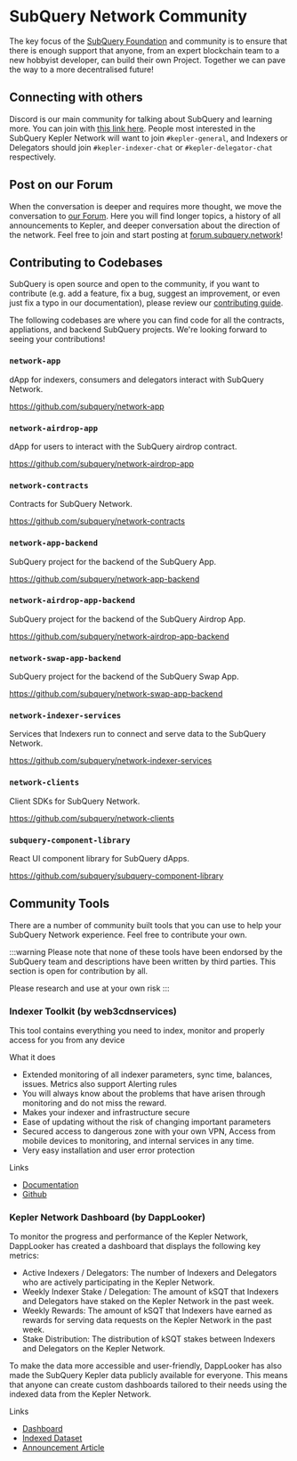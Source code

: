 # SubQuery Network Community

The key focus of the [SubQuery Foundation](./foundation.md) and community is to ensure that there is enough support that anyone, from an expert blockchain team to a new hobbyist developer, can build their own Project. Together we can pave the way to a more decentralised future!

## Connecting with others

Discord is our main community for talking about SubQuery and learning more. You can join with [this link here](https://discord.com/invite/subquery). People most interested in the SubQuery Kepler Network will want to join `#kepler-general`, and Indexers or Delegators should join `#kepler-indexer-chat` or `#kepler-delegator-chat` respectively.

## Post on our Forum

When the conversation is deeper and requires more thought, we move the conversation to [our Forum](https://forum.subquery.network/). Here you will find longer topics, a history of all announcements to Kepler, and deeper conversation about the direction of the network. Feel free to join and start posting at [forum.subquery.network](https://forum.subquery.network/)!

## Contributing to Codebases

SubQuery is open source and open to the community, if you want to contribute (e.g. add a feature, fix a bug, suggest an improvement, or even just fix a typo in our documentation), please review our [contributing guide](../miscellaneous/contributing.md).

The following codebases are where you can find code for all the contracts, appliations, and backend SubQuery projects. We're looking forward to seeing your contributions!

### `network-app`

dApp for indexers, consumers and delegators interact with SubQuery Network.

<https://github.com/subquery/network-app>

### `network-airdrop-app`

dApp for users to interact with the SubQuery airdrop contract.

<https://github.com/subquery/network-airdrop-app>

### `network-contracts`

Contracts for SubQuery Network.

<https://github.com/subquery/network-contracts>

### `network-app-backend`

SubQuery project for the backend of the SubQuery App.

<https://github.com/subquery/network-app-backend>

### `network-airdrop-app-backend`

SubQuery project for the backend of the SubQuery Airdrop App.

<https://github.com/subquery/network-airdrop-app-backend>

### `network-swap-app-backend`

SubQuery project for the backend of the SubQuery Swap App.

<https://github.com/subquery/network-swap-app-backend>

### `network-indexer-services`

Services that Indexers run to connect and serve data to the SubQuery Network.

<https://github.com/subquery/network-indexer-services>

### `network-clients`

Client SDKs for SubQuery Network.

<https://github.com/subquery/network-clients>

### `subquery-component-library`

React UI component library for SubQuery dApps.

<https://github.com/subquery/subquery-component-library>

## Community Tools

There are a number of community built tools that you can use to help your SubQuery Network experience. Feel free to contribute your own.

:::warning
Please note that none of these tools have been endorsed by the SubQuery team and descriptions have been written by third parties. This section is open for contribution by all.

Please research and use at your own risk
:::

### Indexer Toolkit (by web3cdnservices)

This tool contains everything you need to index, monitor and properly access for you from any device

What it does

- Extended monitoring of all indexer parameters, sync time, balances, issues. Metrics also support Alerting rules
- You will always know about the problems that have arisen through monitoring and do not miss the reward.
- Makes your indexer and infrastructure secure
- Ease of updating without the risk of changing important parameters
- Secured access to dangerous zone with your own VPN, Access from mobile devices to monitoring, and internal services in any time.
- Very easy installation and user error protection

Links

- [Documentation](https://forum.subquery.network/t/indexer-toolkit/484)
- [Github](https://github.com/web3cdnservices/subquery-indexer-toolkit)

### Kepler Network Dashboard (by DappLooker)

To monitor the progress and performance of the Kepler Network, DappLooker has created a dashboard that displays the following key metrics:

- Active Indexers / Delegators: The number of Indexers and Delegators who are actively participating in the Kepler Network.
- Weekly Indexer Stake / Delegation: The amount of kSQT that Indexers and Delegators have staked on the Kepler Network in the past week.
- Weekly Rewards: The amount of kSQT that Indexers have earned as rewards for serving data requests on the Kepler Network in the past week.
- Stake Distribution: The distribution of kSQT stakes between Indexers and Delegators on the Kepler Network.

To make the data more accessible and user-friendly, DappLooker has also made the SubQuery Kepler data publicly available for everyone. This means that anyone can create custom dashboards tailored to their needs using the indexed data from the Kepler Network.

Links

- [Dashboard](https://dapplooker.com/dashboard/subquery-kepler-network-dashboard-577)
- [Indexed Dataset](https://analytics.dapplooker.com/browse/2/schema/subquery_kepler)
- [Announcement Article](https://blog.dapplooker.com/dapplooker-integrates-subquery-kepler-network-to-provide-analytics-and-dashboard-solution-to-web3-fb0c5aeea899)
